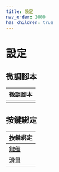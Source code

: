 ```yaml
---
title: 設定
nav_order: 2000
has_children: true
---
```



# 設定


## 微調腳本

| 微調腳本 |
| --- |
|   |


## 按鍵綁定

| 按鍵綁定 |
| --- |
| [鍵盤](https://samwhelp.github.io/note-about-compiz/read/config/keybind.html) |
| [滑鼠](https://samwhelp.github.io/note-about-compiz/read/config/mousebind.html) |
